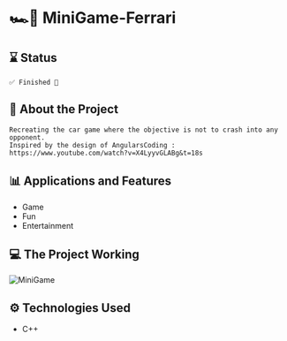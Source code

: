 # 🏎️💨 MiniGame-Ferrari
## ⌛ Status
    ✅ Finished 🎉
## 📄 About the Project
    Recreating the car game where the objective is not to crash into any opponent.
    Inspired by the design of AngularsCoding : https://www.youtube.com/watch?v=X4LyyvGLABg&t=18s
## 📊 Applications and Features
- Game
- Fun
- Entertainment
## 💻 The Project Working
![MiniGame](https://user-images.githubusercontent.com/91624923/215002759-b0113aca-cccc-48e0-95a9-b5ecb03ca377.gif)
## ⚙ Technologies Used
- C++
